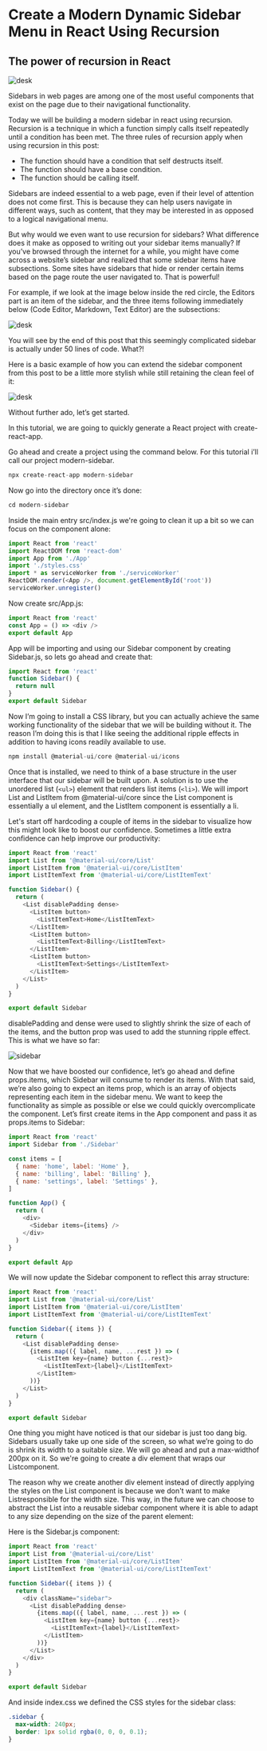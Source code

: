# Create a Modern Dynamic Sidebar Menu in React Using Recursion

## The power of recursion in React

![desk](md/desk.jpeg)

Sidebars in web pages are among one of the most useful components that exist on the page due to their navigational functionality.

Today we will be building a modern sidebar in react using recursion. Recursion is a technique in which a function simply calls itself repeatedly until a condition has been met. The three rules of recursion apply when using recursion in this post:

- The function should have a condition that self destructs itself.
- The function should have a base condition.
- The function should be calling itself.

Sidebars are indeed essential to a web page, even if their level of attention does not come first. This is because they can help users navigate in different ways, such as content, that they may be interested in as opposed to a logical navigational menu.

But why would we even want to use recursion for sidebars? What difference does it make as opposed to writing out your sidebar items manually? If you’ve browsed through the internet for a while, you might have come across a website’s sidebar and realized that some sidebar items have subsections. Some sites have sidebars that hide or render certain items based on the page route the user navigated to. That is powerful!

For example, if we look at the image below inside the red circle, the Editors part is an item of the sidebar, and the three items following immediately below (Code Editor, Markdown, Text Editor) are the subsections:

![desk](md/menu-sample.jpg)

You will see by the end of this post that this seemingly complicated sidebar is actually under 50 lines of code. What?!

Here is a basic example of how you can extend the sidebar component from this post to be a little more stylish while still retaining the clean feel of it:

![desk](md/actions.gif)

Without further ado, let’s get started.

In this tutorial, we are going to quickly generate a React project with create-react-app.

Go ahead and create a project using the command below. For this tutorial i’ll call our project modern-sidebar.

```javascript
npx create-react-app modern-sidebar
```

Now go into the directory once it’s done:

```javascript
cd modern-sidebar
```

Inside the main entry src/index.js we're going to clean it up a bit so we can focus on the component alone:

```javascript
import React from 'react'
import ReactDOM from 'react-dom'
import App from './App'
import './styles.css'
import * as serviceWorker from './serviceWorker'
ReactDOM.render(<App />, document.getElementById('root'))
serviceWorker.unregister()
```

Now create src/App.js:

```javascript
import React from 'react'
const App = () => <div />
export default App
```

App will be importing and using our Sidebar component by creating Sidebar.js, so lets go ahead and create that:

```javascript
import React from 'react'
function Sidebar() {
  return null
}
export default Sidebar
```

Now I’m going to install a CSS library, but you can actually achieve the same working functionality of the sidebar that we will be building without it. The reason I’m doing this is that I like seeing the additional ripple effects in addition to having icons readily available to use.

```javascript
npm install @material-ui/core @material-ui/icons
```

Once that is installed, we need to think of a base structure in the user interface that our sidebar will be built upon. A solution is to use the unordered list (```<ul>```) element that renders list items (```<li>```). We will import List and ListItem from @material-ui/core since the List component is essentially a ul element, and the ListItem component is essentially a li.

Let's start off hardcoding a couple of items in the sidebar to visualize how this might look like to boost our confidence. Sometimes a little extra confidence can help improve our productivity:

```javascript
import React from 'react'
import List from '@material-ui/core/List'
import ListItem from '@material-ui/core/ListItem'
import ListItemText from '@material-ui/core/ListItemText'

function Sidebar() {
  return (
    <List disablePadding dense>
      <ListItem button>
        <ListItemText>Home</ListItemText>
      </ListItem>
      <ListItem button>
        <ListItemText>Billing</ListItemText>
      </ListItem>
      <ListItem button>
        <ListItemText>Settings</ListItemText>
      </ListItem>
    </List>
  )
}

export default Sidebar
```

disablePadding and dense were used to slightly shrink the size of each of the items, and the button prop was used to add the stunning ripple effect.
This is what we have so far:

![sidebar](md/sidebar.gif)

Now that we have boosted our confidence, let’s go ahead and define props.items, which Sidebar will consume to render its items.
With that said, we’re also going to expect an items prop, which is an array of objects representing each item in the sidebar menu. We want to keep the functionality as simple as possible or else we could quickly overcomplicate the component.
Let’s first create items in the App component and pass it as props.items to Sidebar:

```javascript
import React from 'react'
import Sidebar from './Sidebar'

const items = [
  { name: 'home', label: 'Home' },
  { name: 'billing', label: 'Billing' },
  { name: 'settings', label: 'Settings' },
]

function App() {
  return (
    <div>
      <Sidebar items={items} />
    </div>
  )
}

export default App
```

We will now update the Sidebar component to reflect this array structure:

```javascript
import React from 'react'
import List from '@material-ui/core/List'
import ListItem from '@material-ui/core/ListItem'
import ListItemText from '@material-ui/core/ListItemText'

function Sidebar({ items }) {
  return (
    <List disablePadding dense>
      {items.map(({ label, name, ...rest }) => (
        <ListItem key={name} button {...rest}>
          <ListItemText>{label}</ListItemText>
        </ListItem>
      ))}
    </List>
  )
}

export default Sidebar
```

One thing you might have noticed is that our sidebar is just too dang big. Sidebars usually take up one side of the screen, so what we’re going to do is shrink its width to a suitable size. We will go ahead and put a max-widthof 200px on it. So we're going to create a div element that wraps our Listcomponent.

The reason why we create another div element instead of directly applying the styles on the List component is because we don't want to make Listresponsible for the width size. This way, in the future we can choose to abstract the List into a reusable sidebar component where it is able to adapt to any size depending on the size of the parent element:

Here is the Sidebar.js component:

```javascript
import React from 'react'
import List from '@material-ui/core/List'
import ListItem from '@material-ui/core/ListItem'
import ListItemText from '@material-ui/core/ListItemText'

function Sidebar({ items }) {
  return (
    <div className="sidebar">
      <List disablePadding dense>
        {items.map(({ label, name, ...rest }) => (
          <ListItem key={name} button {...rest}>
            <ListItemText>{label}</ListItemText>
          </ListItem>
        ))}
      </List>
    </div>
  )
}

export default Sidebar
```

And inside index.css we defined the CSS styles for the sidebar class:

```css
.sidebar {
  max-width: 240px;
  border: 1px solid rgba(0, 0, 0, 0.1);
}
```
